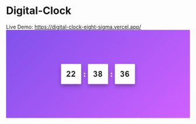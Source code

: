 # Digital-Clock
Live Demo: https://digital-clock-eight-sigma.vercel.app/
![image](./Picture/Screenshot%202023-03-28%20223844.png)
